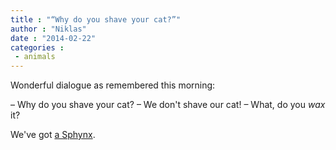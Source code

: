 ```yaml
---
title : "“Why do you shave your cat?”"
author : "Niklas"
date : "2014-02-22"
categories : 
 - animals
---
```


Wonderful dialogue as remembered this morning:

– Why do you shave your cat? – We don't shave our cat! – What, do you _wax_ it?

We've got [a Sphynx](http://www.flickr.com/photos/pivic/5142859540).
